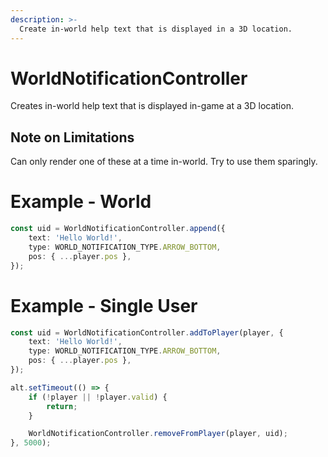 ```yaml
---
description: >-
  Create in-world help text that is displayed in a 3D location.
---
```


# WorldNotificationController

Creates in-world help text that is displayed in-game at a 3D location.

## Note on Limitations

Can only render one of these at a time in-world. Try to use them sparingly.

# Example - World

```typescript
const uid = WorldNotificationController.append({
    text: 'Hello World!',
    type: WORLD_NOTIFICATION_TYPE.ARROW_BOTTOM,
    pos: { ...player.pos },
});
```

# Example - Single User

```ts
const uid = WorldNotificationController.addToPlayer(player, {
    text: 'Hello World!',
    type: WORLD_NOTIFICATION_TYPE.ARROW_BOTTOM,
    pos: { ...player.pos },
});

alt.setTimeout(() => {
    if (!player || !player.valid) {
        return;
    }

    WorldNotificationController.removeFromPlayer(player, uid);
}, 5000);
```